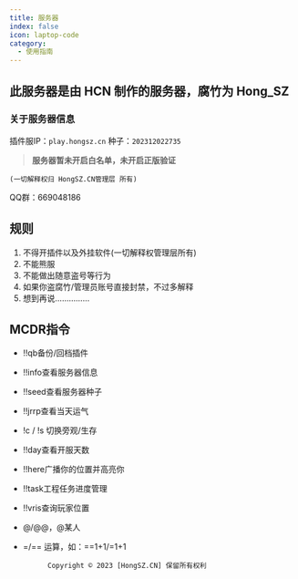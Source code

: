 ```yaml
---
title: 服务器
index: false
icon: laptop-code
category:
  - 使用指南
---
```


## 此服务器是由 HCN 制作的服务器，腐竹为 Hong_SZ

### 关于服务器信息
插件服IP：`play.hongsz.cn` 种子：`202312022735`

> **服务器暂未开启白名单，未开启正版验证**

    (一切解释权归 HongSZ.CN管理层 所有)

QQ群：669048186

## 规则
1. 不得开插件以及外挂软件(一切解释权管理层所有)
1. 不能熊服
1. 不能做出随意盗号等行为
1. 如果你盗腐竹/管理员账号直接封禁，不过多解释
1. 想到再说……………

## MCDR指令
- !!qb备份/回档插件
- !!info查看服务器信息
- !!seed查看服务器种子
- !!jrrp查看当天运气
- !c / !s 切换旁观/生存
- !!day查看开服天数
- !!here广播你的位置并高亮你
- !!task工程任务进度管理
- !!vris查询玩家位置
- @/@@，@某人
- =/== 运算，如：==1+1/=1+1

            Copyright © 2023 [HongSZ.CN] 保留所有权利
